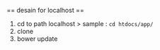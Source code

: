 == desain for localhost ==

1. cd to path localhost > sample : `cd htdocs/app/`
2. clone
3. bower update